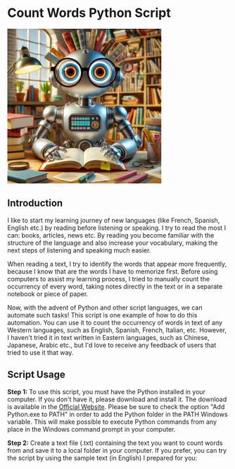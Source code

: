 # Count Words Python Script
![robot-reader](./Images/reader-robot.png)
## Introduction
I like to start my learning journey of new languages (like French, Spanish, English etc.) by reading before listening or speaking. I try to read the most I can: books, articles, news etc. By reading you become familiar with the structure of the language and also increase your vocabulary, making the next steps of listening and speaking much easier.

When reading a text, I try to identify the words that appear more frequently, because I know that are the words I have to memorize first. Before using computers to assist my learning process, I tried to manually count the occurrency of every word, taking notes directly in the text or in a separate notebook or piece of paper.

Now, with the advent of Python and other script languages, we can automate such tasks! This script is one example of how to do this automation. You can use it to count the occurrency of words in text of any Western languages, such as English, Spanish, French, Italian, etc. However, I haven't tried it in text written in Eastern languages, such as Chinese, Japanese, Arabic etc., but I'd love to receive any feedback of users that tried to use it that way.

## Script Usage

**Step 1:** To use this script, you must have the Python installed in your computer. If you don't have it, please download and install it. The download is available in the [Official Website](https://www.python.org/downloads/). Please be sure to check the option "Add Python.exe to PATH" in order to add the Python folder in the PATH Windows variable. This will make possible to execute Python commands from any place in the Windows command prompt in your computer.

**Step 2:** Create a text file (.txt) containing the text you want to count words from and save it to a local folder in your computer. If you prefer, you can try the script by using the sample text (in English) I prepared for you:
